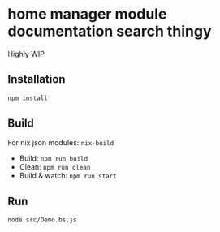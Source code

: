 # home manager module documentation search thingy

Highly WIP

## Installation

```sh
npm install
```

## Build

For nix json modules: `nix-build`

- Build: `npm run build`
- Clean: `npm run clean`
- Build & watch: `npm run start`

## Run

```sh
node src/Demo.bs.js
```
